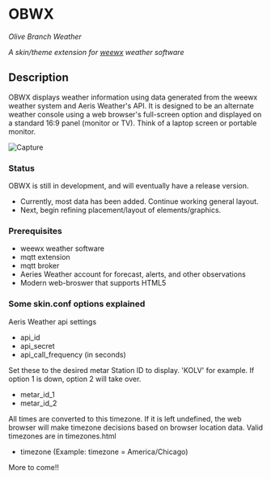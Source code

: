 # OBWX
*Olive Branch Weather*

*A skin/theme extension for [weewx](http://www.weewx.com) weather software*

## Description
OBWX displays weather information using data generated from the weewx 
weather system and Aeris Weather's API. It is designed to be an alternate 
weather console using a web browser's full-screen option and displayed on a 
standard 16:9 panel (monitor or TV). Think of a laptop screen or portable monitor. 


![Capture](https://user-images.githubusercontent.com/116417003/222556565-7beb0513-def3-4818-a713-f74a556e21eb.PNG)


### Status
OBWX is still in development, and will eventually have a release version.
* Currently, most data has been added. Continue working general layout.
* Next, begin refining placement/layout of elements/graphics.

### Prerequisites
* weewx weather software
* mqtt extension
* mqtt broker
* Aeries Weather account for forecast, alerts, and other observations
* Modern web-broswer that supports HTML5

### Some skin.conf options explained
Aeris Weather api settings
* api_id
* api_secret
* api_call_frequency (in seconds)

Set these to the desired metar Station ID to display. 'KOLV' for example.
If option 1 is down, option 2 will take over.
* metar_id_1
* metar_id_2

All times are converted to this timezone. If it is left undefined, 
the web browser will make timezone decisions based on browser location data. 
Valid timezones are in timezones.html
* timezone (Example: timezone = America/Chicago)


More to come!!
